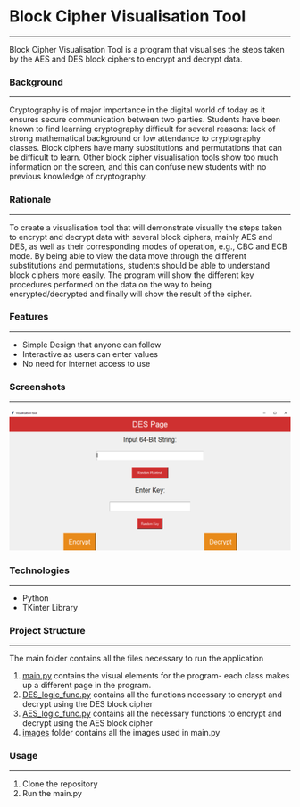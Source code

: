 # Block Cipher Visualisation Tool

---
Block Cipher Visualisation Tool is a program that visualises the steps taken by the AES and
DES block ciphers to encrypt and decrypt data.

### Background

---
Cryptography is of major importance in the digital world of today as it ensures secure
communication between two parties. Students have been known to find learning cryptography difficult
for several reasons: lack of strong mathematical background or low attendance to cryptography classes.
Block ciphers have many substitutions and permutations that can be difficult to learn. Other block
cipher visualisation tools show too much information on the screen, and this can confuse new students
with no previous knowledge of cryptography.

### Rationale

---
To create a visualisation tool that will demonstrate visually the steps taken to encrypt and decrypt
data with several block ciphers, mainly AES and DES, as well as their corresponding modes of operation,
e.g., CBC and ECB mode. By being able to view the data move through the different substitutions and
permutations, students should be able to understand block ciphers more easily. The program will show
the different key procedures performed on the data on the way to being encrypted/decrypted and finally
will show the result of the cipher.

### Features

---
- Simple Design that anyone can follow
- Interactive as users can enter values
- No need for internet access to use

### Screenshots

---
![DES Home Page](main/images/Visualisation-Tool-DES-page.PNG)

### Technologies

---
- Python
- TKinter Library


### Project Structure

---
The main folder contains all the files necessary to run the application

1. [main.py](https://github.com/MBelegris/BlockCipherVisualisationTool/blob/master/main/main.py) 
contains the visual elements for the program- each class makes up a different page in
the program.
2. [DES_logic_func.py](https://github.com/MBelegris/BlockCipherVisualisationTool/blob/master/main/DES_logic_func.py)
contains all the functions necessary to encrypt and decrypt using the DES block cipher
3. [AES_logic_func.py](https://github.com/MBelegris/BlockCipherVisualisationTool/blob/master/main/AES_logic_func.py)
contains all the necessary functions to encrypt and decrypt using the AES block cipher
4. [images](https://github.com/MBelegris/BlockCipherVisualisationTool/tree/master/main/images)
folder contains all the images used in main.py

### Usage

---
1. Clone the repository
2. Run the main.py